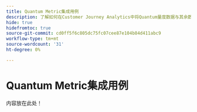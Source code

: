 ```yaml
---
title: Quantum Metric集成用例
description: 了解如何在Customer Journey Analytics中将Quantum量度数据与其余数据相结合。
hide: true
hidefromtoc: true
source-git-commit: cd0ff5f6c805dc75fc07cee87e104b84d411abc9
workflow-type: tm+mt
source-wordcount: '31'
ht-degree: 0%

---
```


# Quantum Metric集成用例

内容放在此处！

